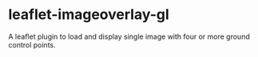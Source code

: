 # leaflet-imageoverlay-gl
A leaflet plugin to load and display single image with four or more ground control points.

